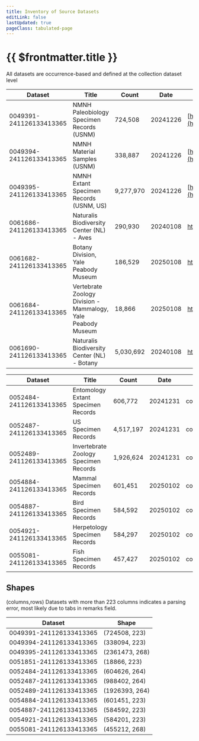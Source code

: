 ```yaml
---
title: Inventory of Source Datasets
editLink: false
lastUpdated: true
pageClass: tabulated-page
---
```


# {{ $frontmatter.title }}
All datasets are occurrence-based and defined at the collection dataset level

| Dataset                 | Title                                                        | Count     | Date     | DOI                                                                      | URL                                                               |
|-------------------------|--------------------------------------------------------------|-----------|----------|--------------------------------------------------------------------------| ----------------------------------------------------------------- |
| 0049391-241126133413365 | NMNH Paleobiology Specimen Records (USNM)                    | 724,508   | 20241226 | [https://doi.org/10.15468/dl.ws2uf3](https://doi.org/10.15468/dl.ws2uf3) | https://www.gbif.org/dataset/c8681cc2-9d0a-4c5f-b620-5c753abfe2bc |
| 0049394-241126133413365 | NMNH Material Samples (USNM)                                 | 338,887   | 20241226 | [https://doi.org/10.15468/dl.ycwxgd](https://doi.org/10.15468/dl.ycwxgd) | https://www.gbif.org/dataset/26098c25-8f7f-4c71-97ac-1d3db181c65e |
| 0049395-241126133413365 | NMNH Extant Specimen Records (USNM, US)                      | 9,277,970 | 20241226 | [https://doi.org/10.15468/dl.42mnjx](https://doi.org/10.15468/dl.42mnjx) | https://www.gbif.org/dataset/821cc27a-e3bb-4bc5-ac34-89ada245069d |
| 0061686-241126133413365 | Naturalis Biodiversity Center (NL) - Aves                    | 290,930   | 20240108 | https://doi.org/10.15468/dl.u5tv27  | https://www.gbif.org/dataset/0061686-241126133413365 |
| 0061682-241126133413365 | Botany Division, Yale Peabody Museum                         | 186,529   | 20250108 | https://doi.org/10.15468/dl.twf535  | https://www.gbif.org/dataset/0061682-241126133413365 |
| 0061684-241126133413365 | Vertebrate Zoology Division - Mammalogy, Yale Peabody Museum | 18,866    | 20250108 | https://doi.org/10.15468/dl.shrths  | https://www.gbif.org/dataset/0061684-241126133413365 |
| 0061690-241126133413365 | Naturalis Biodiversity Center (NL) - Botany                  | 5,030,692 | 20240108 | https://doi.org/10.15468/dl.4ze7ns  | https://www.gbif.org/dataset/0061690-241126133413365 |

| Dataset                 | Title                                 | Count     | Date     | Filter         | Value | DOI                                |
| ----------------------- | ------------------------------------- |-----------| -------- | -------------- | ----- | ---------------------------------- |
| 0052484-241126133413365 | Entomology Extant Specimen Records    | 606,772   | 20241231 | collectionCode | ent   | https://doi.org/10.15468/dl.ptewed |
| 0052487-241126133413365 | US Specimen Records                   | 4,517,197 | 20241231 | collectionCode | us    | https://doi.org/10.15468/dl.wttrju |
| 0052489-241126133413365 | Invertebrate Zoology Specimen Records | 1,926,624 | 20241231 | collectionCode | iz    | https://doi.org/10.15468/dl.fya67r |
| 0054884-241126133413365 | Mammal Specimen Records               | 601,451   | 20250102 | collectionCode | mamm  | https://doi.org/10.15468/dl.dys66y |
| 0054887-241126133413365 | Bird Specimen Records                 | 584,592   | 20250102 | collectionCode | birds | https://doi.org/10.15468/dl.2en7ue |
| 0054921-241126133413365 | Herpetology Specimen Records          | 584,297   | 20250102 | collectionCode | herp  | https://doi.org/10.15468/dl.rf2che |
| 0055081-241126133413365 | Fish Specimen Records                 | 457,427   | 20250102 | collectionCode | fish  | https://doi.org/10.15468/dl.34mb2x |

## Shapes
(columns,rows)
Datasets with more than 223 columns indicates a parsing error, most likely due to tabs in remarks field.

| Dataset                 | Shape |
|-------------------------| -- |
| 0049391-241126133413365 | (724508, 223) |
| 0049394-241126133413365 | (338094, 223) |
| 0049395-241126133413365 | (2361473, 268) |_
| 0051851-241126133413365 | (18866, 223) |
| 0052484-241126133413365 | (604626, 264) |
| 0052487-241126133413365 | (988402, 264) |
| 0052489-241126133413365 | (1926393, 264) |
| 0054884-241126133413365 | (601451, 223) |
| 0054887-241126133413365 | (584592, 223) |
| 0054921-241126133413365 | (584201, 223) |
| 0055081-241126133413365 | (455212, 268) |

